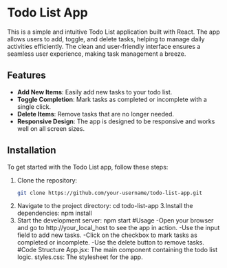 # Todo List App

This is a simple and intuitive Todo List application built with React. The app allows users to add, toggle, and delete tasks, helping to manage daily activities efficiently. The clean and user-friendly interface ensures a seamless user experience, making task management a breeze.

## Features

- **Add New Items**: Easily add new tasks to your todo list.
- **Toggle Completion**: Mark tasks as completed or incomplete with a single click.
- **Delete Items**: Remove tasks that are no longer needed.
- **Responsive Design**: The app is designed to be responsive and works well on all screen sizes.

## Installation

To get started with the Todo List app, follow these steps:

1. Clone the repository:
   ```bash
   git clone https://github.com/your-username/todo-list-app.git
2. Navigate to the project directory:
   cd todo-list-app
3.Install the dependencies:
  npm install
4. Start the development server:
   npm start
#Usage
-Open your browser and go to http://your_local_host to see the app in action.
-Use the input field to add new tasks.
-Click on the checkbox to mark tasks as completed or incomplete.
-Use the delete button to remove tasks.
#Code Structure
App.jsx: The main component containing the todo list logic.
styles.css: The stylesheet for the app.
 
